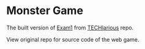 # Monster Game

The built version of [Exam1](https://github.com/MrPancakes39/TECHlarious/tree/main/exam1) from [TECHlarious](https://github.com/MrPancakes39/TECHlarious/) repo.

View original repo for source code of the web game.
